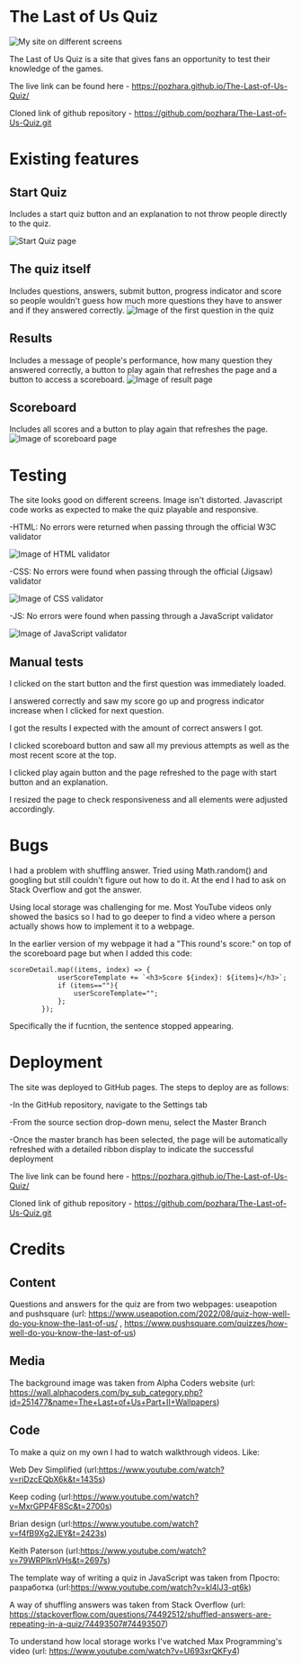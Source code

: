 # The Last of Us Quiz

![My site on different screens](assets/images/screens.jpg)

The Last of Us Quiz is a site that gives fans an opportunity to test their knowledge of the games.

The live link can be found here - https://pozhara.github.io/The-Last-of-Us-Quiz/

Cloned link of github repository - https://github.com/pozhara/The-Last-of-Us-Quiz.git

# Existing features

## Start Quiz

Includes a start quiz button and an explanation to not throw people directly to the quiz.

![Start Quiz page](assets/images/start.jpg)

## The quiz itself
Includes questions, answers, submit button, progress indicator and score so people wouldn't guess how much more questions they have to answer and if they answered correctly.
![Image of the first question in the quiz](assets/images/question.jpg)

## Results
Includes a message of people's performance, how many question they answered correctly, a button to play again that refreshes the page and a button to access a scoreboard.
![Image of result page](assets/images/result.jpg)

## Scoreboard
Includes all scores and a button to play again that refreshes the page.
![Image of scoreboard page](assets/images/scoreboard.jpg)

# Testing
The site looks good on different screens. Image isn't distorted. Javascript code works as expected to make the quiz playable and responsive.

-HTML: No errors were returned when passing through the official W3C validator

![Image of HTML validator](assets/images/html-validator.png)

-CSS: No errors were found when passing through the official (Jigsaw) validator

![Image of CSS validator](assets/images/css-validator.png)

-JS: No errors were found when passing through a JavaScript validator

![Image of JavaScript validator](assets/images/js-validator.png)

## Manual tests

I clicked on the start button and the first question was immediately loaded.

I answered correctly and saw my score go up and progress indicator increase when I clicked for next question.

I got the results I expected with the amount of correct answers I got.

I clicked scoreboard button and saw all my previous attempts as well as the most recent score at the top. 

I clicked play again button and the page refreshed to the page with start button and an explanation.

I resized the page to check responsiveness and all elements were adjusted accordingly.

# Bugs

I had a problem with shuffling answer. Tried using Math.random() and googling but still couldn't figure out how to do it. At the end I had to ask on Stack Overflow and got the answer.

Using local storage was challenging for me. Most YouTube videos only showed the basics so I had to go deeper to find a video where a person actually shows how to implement it to a webpage.

In the earlier version of my webpage it had a "This round's score:" on top of the scoreboard page but when I added this code:

```
scoreDetail.map((items, index) => {
            userScoreTemplate += `<h3>Score ${index}: ${items}</h3>`;
            if (items==""){
                userScoreTemplate="";
            };
        });
```

Specifically the if fucntion, the sentence stopped appearing.

# Deployment

The site was deployed to GitHub pages. The steps to deploy are as follows:

-In the GitHub repository, navigate to the Settings tab

-From the source section drop-down menu, select the Master Branch

-Once the master branch has been selected, the page will be automatically refreshed with a detailed ribbon display to indicate the successful deployment

The live link can be found here - https://pozhara.github.io/The-Last-of-Us-Quiz/

Cloned link of github repository - https://github.com/pozhara/The-Last-of-Us-Quiz.git

# Credits

## Content
Questions and answers for the quiz are from two webpages: useapotion and pushsquare (url: https://www.useapotion.com/2022/08/quiz-how-well-do-you-know-the-last-of-us/ , https://www.pushsquare.com/quizzes/how-well-do-you-know-the-last-of-us)

## Media

The background image was taken from Alpha Coders website (url: https://wall.alphacoders.com/by_sub_category.php?id=251477&name=The+Last+of+Us+Part+II+Wallpapers)

## Code

To make a quiz on my own I had to watch walkthrough videos. Like:

Web Dev Simplified (url:https://www.youtube.com/watch?v=riDzcEQbX6k&t=1435s)

Keep coding (url:https://www.youtube.com/watch?v=MxrGPP4F8Sc&t=2700s)

Brian design (url:https://www.youtube.com/watch?v=f4fB9Xg2JEY&t=2423s)

Keith Paterson (url:https://www.youtube.com/watch?v=79WRPIknVHs&t=2697s)

The template way of writing a quiz in JavaScript was taken from Просто: разработка (url:https://www.youtube.com/watch?v=kl4lJ3-qt6k)

A way of shuffling answers was taken from Stack Overflow (url: https://stackoverflow.com/questions/74492512/shuffled-answers-are-repeating-in-a-quiz/74493507#74493507)

To understand how local storage works I've watched Max Programming's video (url: https://www.youtube.com/watch?v=U693xrQKFy4)